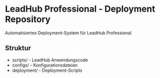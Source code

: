 # LeadHub Professional - Deployment Repository

Automatisiertes Deployment-System für LeadHub Professional

## Struktur
- scripts/ - LeadHub Anwendungscode
- configs/ - Konfigurationsdateien
- deployment/ - Deployment-Scripts
